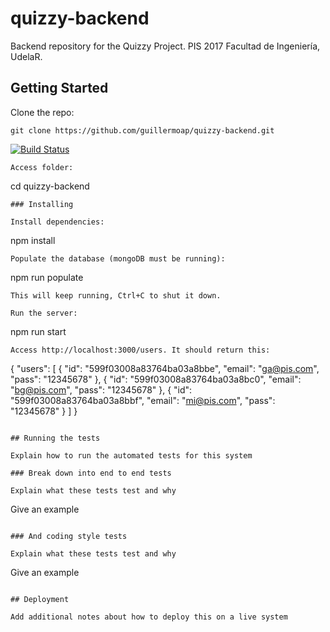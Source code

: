 # quizzy-backend

Backend repository for the Quizzy Project. PIS 2017 Facultad de Ingeniería, UdelaR.

## Getting Started
Clone the repo:
```
git clone https://github.com/guillermoap/quizzy-backend.git
```
[![Build Status](https://travis-ci.org/SebasFelix/PruebasTest.svg?branch=master)](https://travis-ci.org/SebasFelix/PruebasTest)
```
Access folder:
```
cd quizzy-backend
```
### Installing

Install dependencies:
```
npm install
```
Populate the database (mongoDB must be running):
```
npm run populate
```
This will keep running, Ctrl+C to shut it down.

Run the server:
```
npm run start
```
Access http://localhost:3000/users. It should return this:
```
{
   "users": [
      {
         "id": "599f03008a83764ba03a8bbe",
         "email": "ga@pis.com",
         "pass": "12345678"
      },
      {
         "id": "599f03008a83764ba03a8bc0",
         "email": "bg@pis.com",
         "pass": "12345678"
      },
      {
         "id": "599f03008a83764ba03a8bbf",
         "email": "mi@pis.com",
         "pass": "12345678"
      }
   ]
}
```

## Running the tests

Explain how to run the automated tests for this system

### Break down into end to end tests

Explain what these tests test and why

```
Give an example
```

### And coding style tests

Explain what these tests test and why

```
Give an example
```

## Deployment

Add additional notes about how to deploy this on a live system
